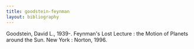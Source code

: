 ```yaml
---
title: goodstein-feynman
layout: bibliography
---
```


Goodstein, David L., 1939-. Feynman's Lost Lecture : the Motion of Planets around the Sun. New York : Norton, 1996.